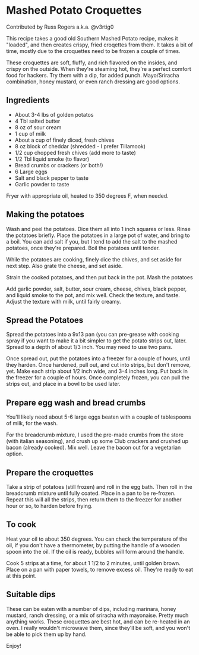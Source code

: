 Mashed Potato Croquettes
========================

Contributed by Russ Rogers a.k.a. \@v3rtig0

This recipe takes a good old Southern Mashed Potato recipe, makes it
"loaded", and then creates crispy, fried croqettes from them. It takes a
bit of time, mostly due to the croquettes need to be frozen a couple of
times.

These croquettes are soft, fluffy, and rich flavored on the insides, and
crispy on the outside. When they're steaming hot, they're a perfect
comfort food for hackers. Try them with a dip, for added punch.
Mayo/Sriracha combination, honey mustard, or even ranch dressing are
good options.

Ingredients
-----------

-   About 3-4 lbs of golden potatos
-   4 Tbl salted butter
-   8 oz of sour cream
-   1 cup of milk
-   About a cup of finely diced, fresh chives
-   8 oz block of cheddar (shredded - I prefer Tillamook)
-   1/2 cup chopped fresh chives (add more to taste)
-   1/2 Tbl liquid smoke (to flavor)
-   Bread crumbs or crackers (or both!)
-   6 Large eggs
-   Salt and black pepper to taste
-   Garlic powder to taste

Fryer with appropriate oil, heated to 350 degrees F, when needed.

Making the potatoes
-------------------

Wash and peel the potatoes. Dice them all into 1 inch squares or less.
Rinse the potatoes briefly. Place the potatoes in a large pot of water,
and bring to a boil. You can add salt if you, but I tend to add the salt
to the mashed potatoes, once they're prepared. Boil the potatoes until
tender.

While the potatoes are cooking, finely dice the chives, and set aside
for next step. Also grate the cheese, and set aside.

Strain the cooked potatoes, and then put back in the pot. Mash the
potatoes

Add garlic powder, salt, butter, sour cream, cheese, chives, black
pepper, and liquid smoke to the pot, and mix well. Check the texture,
and taste. Adjust the texture with milk, until fairly creamy.

Spread the Potatoes
-------------------

Spread the potatoes into a 9x13 pan (you can pre-grease with cooking
spray if you want to make it a bit simpler to get the potato strips out,
later. Spread to a depth of about 1/3 inch. You may need to use two
pans.

Once spread out, put the potatoes into a freezer for a couple of hours,
until they harden. Once hardened, pull out, and cut into strips, but
don't remove, yet. Make each strip about 1/2 inch wide, and 3-4 inches
long. Put back in the freezer for a couple of hours. Once completely
frozen, you can pull the strips out, and place in a bowl to be used
later.

Prepare egg wash and bread crumbs
---------------------------------

You'll likely need about 5-6 large eggs beaten with a couple of
tablespoons of milk, for the wash.

For the breadcrumb mixture, I used the pre-made crumbs from the store
(with italian seasoning), and crush up some Club crackers and crushed up
bacon (already cooked). Mix well. Leave the bacon out for a vegetarian
option.

Prepare the croquettes
----------------------

Take a strip of potatoes (still frozen) and roll in the egg bath. Then
roll in the breadcrumb mixture until fully coated. Place in a pan to be
re-frozen. Repeat this will all the strips, then return them to the
freezer for another hour or so, to harden before frying.

To cook
-------

Heat your oil to about 350 degrees. You can check the temperature of the
oil, if you don't have a thermometer, by putting the handle of a wooden
spoon into the oil. If the oil is ready, bubbles will form around the
handle.

Cook 5 strips at a time, for about 1 1/2 to 2 minutes, until golden
brown. Place on a pan with paper towels, to remove excess oil. They're
ready to eat at this point.

Suitable dips
-------------

These can be eaten with a number of dips, including marinara, honey
mustard, ranch dressing, or a mix of sriracha with mayonaise. Pretty
much anything works. These croquettes are best hot, and can be re-heated
in an oven. I really wouldn't microwave them, since they'll be soft, and
you won't be able to pick them up by hand.

Enjoy!
